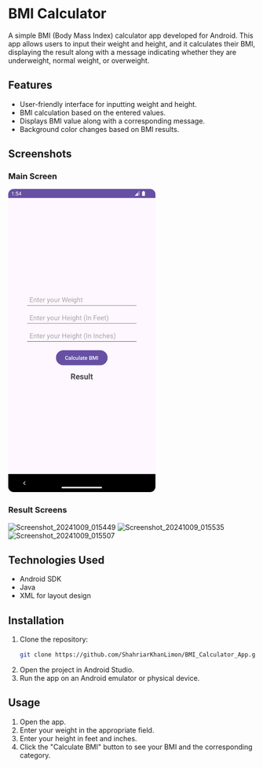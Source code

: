 # BMI Calculator

A simple BMI (Body Mass Index) calculator app developed for Android. This app allows users to input their weight and height, and it calculates their BMI, displaying the result along with a message indicating whether they are underweight, normal weight, or overweight.

## Features

- User-friendly interface for inputting weight and height.
- BMI calculation based on the entered values.
- Displays BMI value along with a corresponding message.
- Background color changes based on BMI results.

## Screenshots

### Main Screen
<img src="Screenshots/main_screen.png" alt="Main Screen" width="300"/>

### Result Screens
![Screenshot_20241009_015449](https://github.com/user-attachments/assets/97972140-b383-4e4f-907e-ae6bf9a71d9f)
![Screenshot_20241009_015535](https://github.com/user-attachments/assets/9e0c30ef-2ce8-463b-a60f-2b6a383135d6)
![Screenshot_20241009_015507](https://github.com/user-attachments/assets/8fbbd86a-fb91-4e1f-93e3-1a8aa04abaf5)


## Technologies Used

- Android SDK
- Java
- XML for layout design

## Installation

1. Clone the repository:
   ```bash
   git clone https://github.com/ShahriarKhanLimon/BMI_Calculator_App.git
2.  Open the project in Android Studio.
3. Run the app on an Android emulator or physical device.

## Usage
1. Open the app.
2. Enter your weight in the appropriate field.
3. Enter your height in feet and inches.
4. Click the "Calculate BMI" button to see your BMI and the corresponding category.
